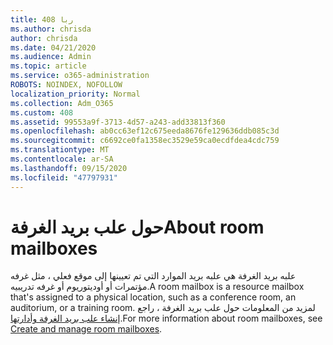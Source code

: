 ```yaml
---
title: 408 ربا
ms.author: chrisda
author: chrisda
ms.date: 04/21/2020
ms.audience: Admin
ms.topic: article
ms.service: o365-administration
ROBOTS: NOINDEX, NOFOLLOW
localization_priority: Normal
ms.collection: Adm_O365
ms.custom: 408
ms.assetid: 99553a9f-3713-4d57-a243-add33813f360
ms.openlocfilehash: ab0cc63ef12c675eeda8676fe129636ddb085c3d
ms.sourcegitcommit: c6692ce0fa1358ec3529e59ca0ecdfdea4cdc759
ms.translationtype: MT
ms.contentlocale: ar-SA
ms.lasthandoff: 09/15/2020
ms.locfileid: "47797931"
---
```

# <a name="about-room-mailboxes"></a><span data-ttu-id="9aae9-102">حول علب بريد الغرفة</span><span class="sxs-lookup"><span data-stu-id="9aae9-102">About room mailboxes</span></span>

<span data-ttu-id="9aae9-103">علبه بريد الغرفة هي علبه بريد الموارد التي تم تعيينها إلى موقع فعلي ، مثل غرفه مؤتمرات أو أوديتوريوم أو غرفه تدريبيه.</span><span class="sxs-lookup"><span data-stu-id="9aae9-103">A room mailbox is a resource mailbox that's assigned to a physical location, such as a conference room, an auditorium, or a training room.</span></span> <span data-ttu-id="9aae9-104">لمزيد من المعلومات حول علب بريد الغرفة ، راجع [إنشاء علب بريد الغرفة وأدارتها](https://go.microsoft.com/fwlink/p/?linkid=717533).</span><span class="sxs-lookup"><span data-stu-id="9aae9-104">For more information about room mailboxes, see [Create and manage room mailboxes](https://go.microsoft.com/fwlink/p/?linkid=717533).</span></span>

